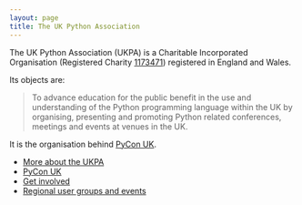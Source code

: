 ```yaml
---
layout: page
title: The UK Python Association
---
```


The UK Python Association (UKPA) is a Charitable Incorporated Organisation (Registered Charity [1173471](http://beta.charitycommission.gov.uk/charity-details/?regid=1173471&subid=0)) registered in England and Wales.

Its objects are:

> To advance education for the public benefit in the use and understanding of the Python programming language within the UK by organising, presenting and promoting Python related conferences, meetings and events at venues in the UK.

It is the organisation behind [PyCon UK](http://pyconuk.org).

* [More about the UKPA](/about/)
* [PyCon UK](http://pyconuk.org)
* [Get involved](mailto:trustees@uk.python.org)
* [Regional user groups and events](http://community.uk.python.org/)
